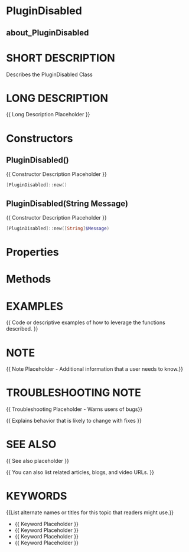 # PluginDisabled
## about_PluginDisabled

# SHORT DESCRIPTION
Describes the PluginDisabled Class

# LONG DESCRIPTION
{{ Long Description Placeholder }}


# Constructors
## PluginDisabled()
{{ Constructor Description Placeholder }}

```powershell
[PluginDisabled]::new()
```

## PluginDisabled(String Message)
{{ Constructor Description Placeholder }}

```powershell
[PluginDisabled]::new([String]$Message)
```


# Properties

# Methods

# EXAMPLES
{{ Code or descriptive examples of how to leverage the functions described. }}

# NOTE
{{ Note Placeholder - Additional information that a user needs to know.}}

# TROUBLESHOOTING NOTE
{{ Troubleshooting Placeholder - Warns users of bugs}}

{{ Explains behavior that is likely to change with fixes }}

# SEE ALSO
{{ See also placeholder }}

{{ You can also list related articles, blogs, and video URLs. }}

# KEYWORDS
{{List alternate names or titles for this topic that readers might use.}}

- {{ Keyword Placeholder }}
- {{ Keyword Placeholder }}
- {{ Keyword Placeholder }}
- {{ Keyword Placeholder }}    



